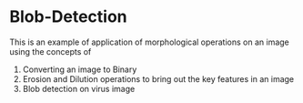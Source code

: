 # Blob-Detection
This is an example of application of morphological operations on an image using the concepts of 
1) Converting an image to Binary
2) Erosion and Dilution operations to bring out the key features in an image 
3) Blob detection on virus image
